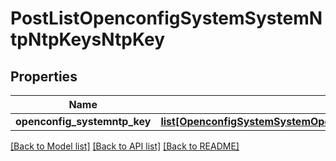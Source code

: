 # PostListOpenconfigSystemSystemNtpNtpKeysNtpKey

## Properties
Name | Type | Description | Notes
------------ | ------------- | ------------- | -------------
**openconfig_systemntp_key** | [**list[OpenconfigSystemSystemOpenconfigsystemsystemNtpNtpkeysNtpkey]**](OpenconfigSystemSystemOpenconfigsystemsystemNtpNtpkeysNtpkey.md) |  | [optional] 

[[Back to Model list]](../README.md#documentation-for-models) [[Back to API list]](../README.md#documentation-for-api-endpoints) [[Back to README]](../README.md)


